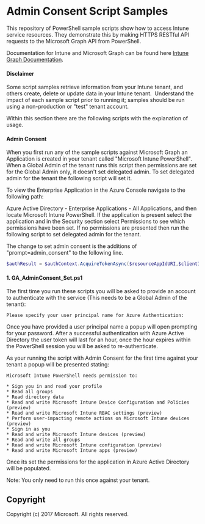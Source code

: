 # Admin Consent Script Samples

This repository of PowerShell sample scripts show how to access Intune service resources.  They demonstrate this by making HTTPS RESTful API requests to the Microsoft Graph API from PowerShell.

Documentation for Intune and Microsoft Graph can be found here [Intune Graph Documentation](https://developer.microsoft.com/en-us/graph/docs/api-reference/beta/resources/intune_graph_overview).

#### Disclaimer
Some script samples retrieve information from your Intune tenant, and others create, delete or update data in your Intune tenant.  Understand the impact of each sample script prior to running it; samples should be run using a non-production or "test" tenant account. 

Within this section there are the following scripts with the explanation of usage.

#### Admin Consent
When you first run any of the sample scripts against Microsoft Graph an Application is created in your tenant called "Microsoft Intune PowerShell". When a Global Admin of the tenant runs this script then permissions are set for the Global Admin only, it doesn't set delegated admin. To set delegated admin for the tenant the following script will set it.

To view the Enterprise Application in the Azure Console navigate to the following path:

Azure Active Directory - Enterprise Applications - All Applications, and then locate Microsoft Intune PowerShell. If the application is present select the application and in the Security section select Permissions to see which permissions have been set. If no permissions are presented then run the following script to set delegated admin for the tenant.

The change to set admin consent is the additions of "prompt=admin_consent" to the following line.

```PowerShell
$authResult = $authContext.AcquireTokenAsync($resourceAppIdURI,$clientId,$redirectUri,$platformParameters,$userId,"prompt=admin_consent").Result
```

#### 1. GA_AdminConsent_Set.ps1
The first time you run these scripts you will be asked to provide an account to authenticate with the service (This needs to be a Global Admin of the tenant):
```
Please specify your user principal name for Azure Authentication:
```
Once you have provided a user principal name a popup will open prompting for your password. After a successful authentication with Azure Active Directory the user token will last for an hour, once the hour expires within the PowerShell session you will be asked to re-authenticate.

As your running the script with Admin Consent for the first time against your tenant a popup will be presented stating:

```
Microsoft Intune PowerShell needs permission to:

* Sign you in and read your profile
* Read all groups
* Read directory data
* Read and write Microsoft Intune Device Configuration and Policies (preview)
* Read and write Microsoft Intune RBAC settings (preview)
* Perform user-impacting remote actions on Microsoft Intune devices (preview)
* Sign in as you
* Read and write Microsoft Intune devices (preview)
* Read and write all groups
* Read and write Microsoft Intune configuration (preview)
* Read and write Microsoft Intune apps (preview)
```

Once its set the permissions for the application in Azure Active Directory will be populated.

Note: You only need to run this once against your tenant.

## Copyright
Copyright (c) 2017 Microsoft. All rights reserved.
